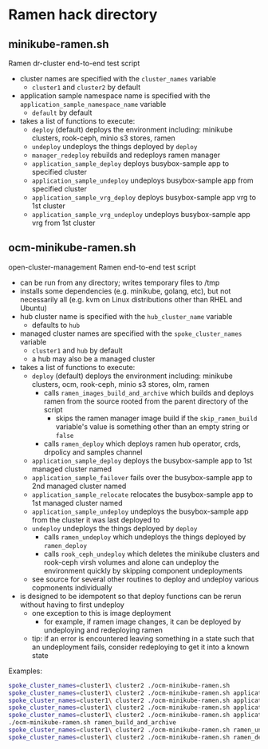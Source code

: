 # Ramen hack directory

## minikube-ramen.sh

Ramen dr-cluster end-to-end test script

- cluster names are specified with the `cluster_names` variable
    - `cluster1` and `cluster2` by default
- application sample namespace name is specified with the `application_sample_namespace_name`
  variable
    - `default` by default
- takes a list of functions to execute:
    - `deploy` (default) deploys the environment including:
      minikube clusters, rook-ceph, minio s3 stores, ramen
    - `undeploy` undeploys the things deployed by `deploy`
    - `manager_redeploy` rebuilds and redeploys ramen manager
    - `application_sample_deploy` deploys busybox-sample app to specified cluster
    - `application_sample_undeploy` undeploys busybox-sample app from specified cluster
    - `application_sample_vrg_deploy` deploys busybox-sample app vrg to 1st cluster
    - `application_sample_vrg_undeploy` undeploys busybox-sample app vrg from 1st
      cluster

## ocm-minikube-ramen.sh

open-cluster-management Ramen end-to-end test script

- can be run from any directory; writes temporary files to /tmp
- installs some dependencies (e.g. minikube, golang, etc), but not necessarily
  all (e.g. kvm on Linux distributions other than RHEL and Ubuntu)
- hub cluster name is specified with the `hub_cluster_name` variable
    - defaults to `hub`
- managed cluster names are specified with the `spoke_cluster_names` variable
    - `cluster1` and `hub` by default
    - a hub may also be a managed cluster
- takes a list of functions to execute:
    - `deploy` (default) deploys the environment including:
      minikube clusters, ocm, rook-ceph, minio s3 stores, olm, ramen
        - calls `ramen_images_build_and_archive` which builds and deploys ramen
          from the source rooted from the parent directory of the script
            - skips the ramen manager image build if the `skip_ramen_build` variable's
              value is something other than an empty string or `false`
        - calls `ramen_deploy` which deploys ramen hub operator, crds, drpolicy
          and samples channel
    - `application_sample_deploy` deploys the busybox-sample app to 1st managed cluster
       named
    - `application_sample_failover` fails over the busybox-sample app to 2nd managed
       cluster named
    - `application_sample_relocate` relocates the busybox-sample app to 1st managed
       cluster named
    - `application_sample_undeploy` undeploys the busybox-sample app from the cluster
       it was last deployed to
    - `undeploy` undeploys the things deployed by `deploy`
        - calls `ramen_undeploy` which undeploys the things deployed by `ramen_deploy`
        - calls `rook_ceph_undeploy` which deletes the minikube clusters and rook-ceph
          virsh volumes and alone can undeploy the environment quickly by skipping
          component undeployments
    - see source for several other routines to deploy and undeploy various copmonents
      individually
- is designed to be idempotent so that deploy functions can be rerun without having
  to first undeploy
    - one exception to this is image deployment
        - for example, if ramen image changes, it can be deployed by undeploying
          and redeploying ramen
    - tip: if an error is encountered leaving something in a state such that an undeployment
      fails, consider redeploying to get it into a known state

Examples:

```sh
spoke_cluster_names=cluster1\ cluster2 ./ocm-minikube-ramen.sh
spoke_cluster_names=cluster1\ cluster2 ./ocm-minikube-ramen.sh application_sample_deploy
spoke_cluster_names=cluster1\ cluster2 ./ocm-minikube-ramen.sh application_sample_failover
spoke_cluster_names=cluster1\ cluster2 ./ocm-minikube-ramen.sh application_sample_relocate
spoke_cluster_names=cluster1\ cluster2 ./ocm-minikube-ramen.sh application_sample_undeploy
./ocm-minikube-ramen.sh ramen_build_and_archive
spoke_cluster_names=cluster1\ cluster2 ./ocm-minikube-ramen.sh ramen_undeploy
spoke_cluster_names=cluster1\ cluster2 ./ocm-minikube-ramen.sh ramen_deploy
```
